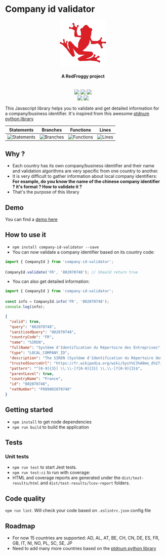 # Company id validator

<div align="center">
  <a name="logo" href="https://www.redfroggy.fr"><img src="assets/logo.png" alt="RedFroggy"></a>
  <h4 align="center">A RedFroggy project</h4>
</div>
<br/>

<div align="center">
  <a href="https://forthebadge.com"><img src="https://forthebadge.com/images/badges/fuck-it-ship-it.svg"/></a>
  <a href="https://forthebadge.com"><img src="https://forthebadge.com/images/badges/built-with-love.svg"/></a>
  <a href="https://forthebadge.com"><img src="https://forthebadge.com/images/badges/made-with-javascript.svg"/></a>
</div>
<div align="center">
  <a href="https://github.com/RedFroggy/company-id-validator/actions/workflows/build.yml"><img src="https://github.com/RedFroggy/company-id-validator/actions/workflows/build.yml/badge.svg"/></a>
   <a href="https://github.com/semantic-release/semantic-release"><img src="https://img.shields.io/badge/%20%20%F0%9F%93%A6%F0%9F%9A%80-semantic--release-e10079.svg"/></a>
</div>

This Javascript library helps you to validate and get detailed information for a company/business identifier. 
It's inspired from this awesome [ptdnum python library](https://github.com/arthurdejong/python-stdnum)


| Statements                  | Branches                | Functions                 | Lines             |
| --------------------------- | ----------------------- | ------------------------- | ----------------- |
| ![Statements](https://img.shields.io/badge/statements-100%25-brightgreen.svg?style=flat) | ![Branches](https://img.shields.io/badge/branches-100%25-brightgreen.svg?style=flat) | ![Functions](https://img.shields.io/badge/functions-100%25-brightgreen.svg?style=flat) | ![Lines](https://img.shields.io/badge/lines-100%25-brightgreen.svg?style=flat) |



## Why ?
- Each country has its own company/business identifier and their name and validation algorithms are very specific from one country to another.
- It is very difficult to gather information about local company identifiers:
  **For example, do you know the name of the chinese company identifier ? it's format ? How to validate it ?**
- That's the purpose of this library


## Demo

You can find a [demo here](https://redfroggy.github.io/company-id-validator/)

## How to use it
- `npm install company-id-validator --save`
- You can now validate a company identifier based on its country code:

```javascript
import { CompanyId } from 'company-id-validator';

CompanyId.validate('FR', '802070748'); // Should return true
```
- You can also get detailed information:
```javascript
import { CompanyId } from 'company-id-validator';

const info = CompanyId.info('FR', '802070748');
console.log(info);
```
```json
{
  "valid": true,
  "query": "802070748",
  "sanitizedQuery": "802070748",
  "countryCode": "FR",
  "name": "SIREN",
  "fullName": "Système d'Identification du Répertoire des Entreprises",
  "type": "LOCAL_COMPANY_ID",
  "description": "The SIREN (Système d'Identification du Répertoire des Entreprises) is a 9\ndigit number used to identify French companies. The Luhn checksum is used\nto validate the numbers.",
  "trustedSourceUrl": "https://fr.wikipedia.org/wiki/Syst%C3%A8me_d%27identification_du_r%C3%A9pertoire_des_entreprises",
  "pattern": "^[0-9]{3}[ \\.\\-]?[0-9]{3}[ \\.\\-]?[0-9]{3}$",
  "parentLevel": true,
  "countryName": "France",
  "id": "802070748",
  "vatNumber": "FR89802070748"
}
```

## Getting started

- `npm install` to get node dependencies
- `npm run build` to build the application

## Tests

### Unit tests

- `npm run test` to start Jest tests.
- `npm run test:ci` to run with coverage:
- HTML and coverage reports are generated under the `dist/test-results/html` and `dist/test-results/lcov-report` folders.

## Code quality

`npm run lint`. Will check your code based on `.eslintrc.json` config file

## Roadmap
- For now 15 countries are supported: AD, AL, AT, BE, CH, CN, DE, ES, FR, GB, IT, NI, NO, PL, SC, SE, JP
- Need to add many more countries based on the [ptdnum python library](https://github.com/arthurdejong/python-stdnum)
